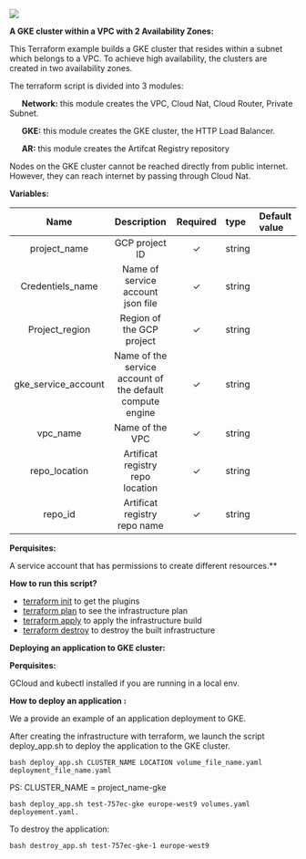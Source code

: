 ![](Aspose.Words.44b2d664-55e1-402a-840b-ea1abd6db276.001.png)

**A GKE cluster within a VPC with 2 Availability Zones:**

This Terraform example builds a GKE cluster that resides within a subnet which belongs to a VPC. To achieve high availability, the clusters are created in two availability zones.

The terraform script is divided into 3 modules:

`	`**Network:** this module creates the VPC, Cloud Nat, Cloud Router, Private Subnet.

`	`**GKE:** this module creates the GKE cluster, the HTTP Load Balancer.

`	`**AR:** this module creates the Artifcat Registry repository 

Nodes on the GKE cluster cannot be reached directly from public internet. However, they can reach internet by passing through Cloud Nat.

**Variables:**

|**Name**|**Description**|**Required**|**type**|**Default value**|
| :-: | :-: | :-: | :- | :- |
|project\_name|GCP project ID|✓|string||
|Credentiels\_name|Name of service account json file|✓|string||
|Project\_region|Region of the GCP project|✓|string||
|gke\_service\_account|Name of the service account of the default compute engine|✓|string||
|vpc\_name|Name of the VPC|✓|string||
|repo\_location|Artificat registry repo location|✓|string||
|repo\_id|Artificat registry repo name|✓|string||

**Perquisites:**

A service account that has permissions to create different resources.** 

**How to run this script?**

- [terraform init](https://registry.terraform.io/modules/terraform-google-modules/kubernetes-engine/google/21.2.0#terraform%20init) to get the plugins
- [terraform plan](https://registry.terraform.io/modules/terraform-google-modules/kubernetes-engine/google/21.2.0#terraform%20plan) to see the infrastructure plan
- [terraform apply](https://registry.terraform.io/modules/terraform-google-modules/kubernetes-engine/google/21.2.0#terraform%20apply) to apply the infrastructure build
- [terraform destroy](https://registry.terraform.io/modules/terraform-google-modules/kubernetes-engine/google/21.2.0#terraform%20destroy) to destroy the built infrastructure

**Deploying an application to GKE cluster:**

**Perquisites:**

GCloud and kubectl installed if you are running in a local env.

**How to deploy an application :**

We a provide an example of an application deployment to GKE.

After creating the infrastructure with terraform, we launch the script deploy_app.sh to deploy the application to the GKE cluster.
```
bash deploy_app.sh CLUSTER_NAME LOCATION volume_file_name.yaml deployment_file_name.yaml 
```
PS: CLUSTER_NAME = project_name-gke
```
bash deploy_app.sh test-757ec-gke europe-west9 volumes.yaml deployement.yaml.
```
To destroy the application: 
```
bash destroy_app.sh test-757ec-gke-1 europe-west9
```



